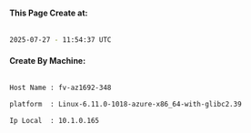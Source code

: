 
   
#### This Page Create at:

```bash

2025-07-27 - 11:54:37 UTC

```

#### Create By Machine:

```bash

Host Name : fv-az1692-348

platform  : Linux-6.11.0-1018-azure-x86_64-with-glibc2.39

Ip Local  : 10.1.0.165

```

